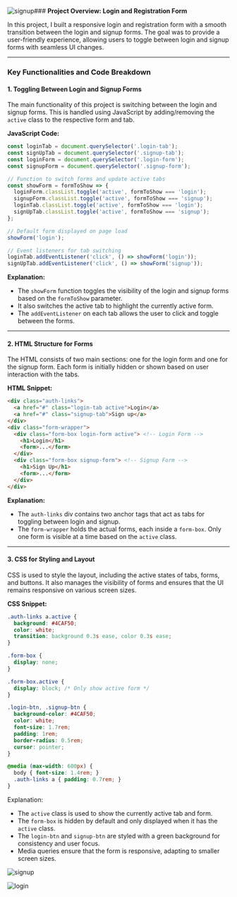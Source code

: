 ![signup ](https://github.com/user-attachments/assets/6685745c-e68f-4c4f-a4f9-3218c625b2de)### **Project Overview: Login and Registration Form**

In this project, I built a responsive login and registration form with a smooth transition between the login and signup forms. The goal was to provide a user-friendly experience, allowing users to toggle between login and signup forms with seamless UI changes.

---

### **Key Functionalities and Code Breakdown**

#### **1. Toggling Between Login and Signup Forms**

The main functionality of this project is switching between the login and signup forms. This is handled using JavaScript by adding/removing the `active` class to the respective form and tab.

**JavaScript Code:**

```javascript
const loginTab = document.querySelector('.login-tab');
const signUpTab = document.querySelector('.signup-tab');
const loginForm = document.querySelector('.login-form');
const signupForm = document.querySelector('.signup-form');

// Function to switch forms and update active tabs
const showForm = formToShow => {
  loginForm.classList.toggle('active', formToShow === 'login');
  signupForm.classList.toggle('active', formToShow === 'signup');
  loginTab.classList.toggle('active', formToShow === 'login');
  signUpTab.classList.toggle('active', formToShow === 'signup');
};

// Default form displayed on page load
showForm('login');

// Event listeners for tab switching
loginTab.addEventListener('click', () => showForm('login'));
signUpTab.addEventListener('click', () => showForm('signup'));
```

**Explanation:**
- The `showForm` function toggles the visibility of the login and signup forms based on the `formToShow` parameter.
- It also switches the active tab to highlight the currently active form.
- The `addEventListener` on each tab allows the user to click and toggle between the forms.

---

#### **2. HTML Structure for Forms**

The HTML consists of two main sections: one for the login form and one for the signup form. Each form is initially hidden or shown based on user interaction with the tabs.

**HTML Snippet:**

```html
<div class="auth-links">
  <a href="#" class="login-tab active">Login</a>
  <a href="#" class="signup-tab">Sign up</a>
</div>
<div class="form-wrapper">
  <div class="form-box login-form active"> <!-- Login Form -->
    <h1>Login</h1>
    <form>...</form>
  </div>
  <div class="form-box signup-form"> <!-- Signup Form -->
    <h1>Sign Up</h1>
    <form>...</form>
  </div>
</div>
```

**Explanation:**
- The `auth-links` div contains two anchor tags that act as tabs for toggling between login and signup.
- The `form-wrapper` holds the actual forms, each inside a `form-box`. Only one form is visible at a time based on the `active` class.

---

#### **3. CSS for Styling and Layout**

CSS is used to style the layout, including the active states of tabs, forms, and buttons. It also manages the visibility of forms and ensures that the UI remains responsive on various screen sizes.

**CSS Snippet:**

```css
.auth-links a.active { 
  background: #4CAF50; 
  color: white; 
  transition: background 0.3s ease, color 0.3s ease; 
}

.form-box { 
  display: none; 
}

.form-box.active { 
  display: block; /* Only show active form */
}

.login-btn, .signup-btn { 
  background-color: #4CAF50; 
  color: white; 
  font-size: 1.7rem; 
  padding: 1rem; 
  border-radius: 0.5rem; 
  cursor: pointer;
}

@media (max-width: 600px) {
  body { font-size: 1.4rem; }
  .auth-links a { padding: 0.7rem; }
}
```

Explanation:
- The `active` class is used to show the currently active tab and form.
- The `form-box` is hidden by default and only displayed when it has the `active` class.
- The `login-btn` and `signup-btn` are styled with a green background for consistency and user focus.
- Media queries ensure that the form is responsive, adapting to smaller screen sizes.

![signup ](https://github.com/user-attachments/assets/0d31055a-c561-4caf-9bad-844e6b11f05f)



![login](https://github.com/user-attachments/assets/16d8d52b-d8e0-4f32-9b9b-315d5230ded9)

